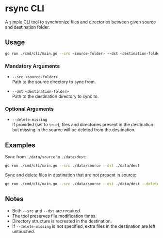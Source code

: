 # rsync CLI

A simple CLI tool to synchronize files and directories between given source and destination folder.

## Usage

```sh
go run ./cmd/cli/main.go --src <source-folder> --dst <destination-folder> [--delete-missing]
```

### Mandatory Arguments

- `--src <source-folder>`  
  Path to the source directory to sync from.

- `--dst <destination-folder>`  
  Path to the destination directory to sync to.

### Optional Arguments

- `--delete-missing`  
  If provided (set to `true`), files and directories present in the destination but missing in the source will be deleted from the destination.

## Examples

Sync from `./data/source` to `./data/dest`:

```sh
go run ./cmd/cli/main.go --src ./data/source --dst ./data/dest
```

Sync and delete files in destination that are not present in source:

```sh
go run ./cmd/cli/main.go --src ./data/source --dst ./data/dest --delete-missing
```

## Notes

- Both `--src` and `--dst` are required.
- The tool preserves file modification times.
- Directory structure is recreated in the destination.
- If `--delete-missing` is not specified, extra files in the destination are left untouched.

